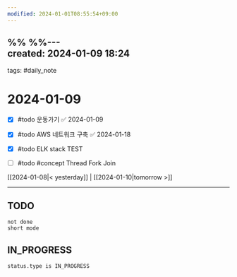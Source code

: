 ```yaml
---
modified: 2024-01-01T08:55:54+09:00
---
```

%%  %%---  
created: 2024-01-09 18:24  
---  
tags: #daily_note  
  
# 2024-01-09  
- [x] #todo 운동가기 ✅ 2024-01-09
- [x] #todo AWS 네트워크 구축 ✅ 2024-01-18
- [x] #todo ELK stack TEST 
- [ ] #todo #concept Thread Fork Join
  
  
[[2024-01-08|< yesterday]] | [[2024-01-10|tomorrow >]]  
  
---  
## TODO
```tasks  
not done  
short mode  
```

## IN_PROGRESS
```tasks  
status.type is IN_PROGRESS
```
